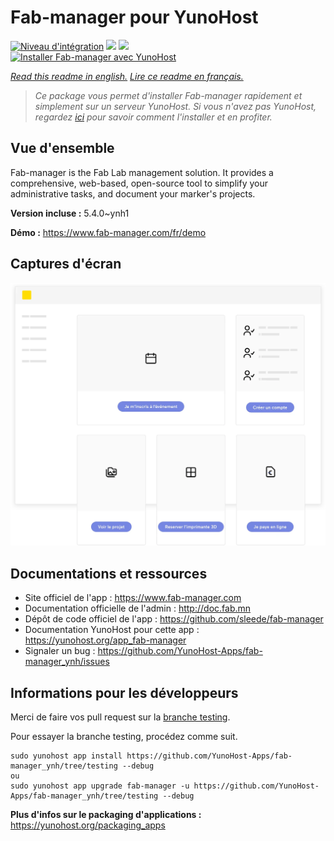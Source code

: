 # Fab-manager pour YunoHost

[![Niveau d'intégration](https://dash.yunohost.org/integration/fab-manager.svg)](https://dash.yunohost.org/appci/app/fab-manager) ![](https://ci-apps.yunohost.org/ci/badges/fab-manager.status.svg) ![](https://ci-apps.yunohost.org/ci/badges/fab-manager.maintain.svg)  
[![Installer Fab-manager avec YunoHost](https://install-app.yunohost.org/install-with-yunohost.svg)](https://install-app.yunohost.org/?app=fab-manager)

*[Read this readme in english.](./README.md)*
*[Lire ce readme en français.](./README_fr.md)*

> *Ce package vous permet d'installer Fab-manager rapidement et simplement sur un serveur YunoHost.
Si vous n'avez pas YunoHost, regardez [ici](https://yunohost.org/#/install) pour savoir comment l'installer et en profiter.*

## Vue d'ensemble

Fab-manager is the Fab Lab management solution. It provides a comprehensive, web-based, open-source tool to simplify your administrative tasks, and document your marker's projects.


**Version incluse :** 5.4.0~ynh1

**Démo :** https://www.fab-manager.com/fr/demo

## Captures d'écran

![](./doc/screenshots/dashboard-mockup.webp)

## Documentations et ressources

* Site officiel de l'app : https://www.fab-manager.com
* Documentation officielle de l'admin : http://doc.fab.mn
* Dépôt de code officiel de l'app : https://github.com/sleede/fab-manager
* Documentation YunoHost pour cette app : https://yunohost.org/app_fab-manager
* Signaler un bug : https://github.com/YunoHost-Apps/fab-manager_ynh/issues

## Informations pour les développeurs

Merci de faire vos pull request sur la [branche testing](https://github.com/YunoHost-Apps/fab-manager_ynh/tree/testing).

Pour essayer la branche testing, procédez comme suit.
```
sudo yunohost app install https://github.com/YunoHost-Apps/fab-manager_ynh/tree/testing --debug
ou
sudo yunohost app upgrade fab-manager -u https://github.com/YunoHost-Apps/fab-manager_ynh/tree/testing --debug
```

**Plus d'infos sur le packaging d'applications :** https://yunohost.org/packaging_apps